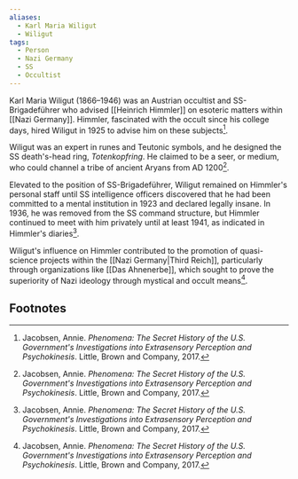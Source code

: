 ```yaml
---
aliases:
  - Karl Maria Wiligut
  - Wiligut
tags:
  - Person
  - Nazi Germany
  - SS
  - Occultist
---
```

Karl Maria Wiligut (1866–1946) was an Austrian occultist and SS-Brigadeführer who advised [[Heinrich Himmler]] on esoteric matters within [[Nazi Germany]]. Himmler, fascinated with the occult since his college days, hired Wiligut in 1925 to advise him on these subjects[^1].

Wiligut was an expert in runes and Teutonic symbols, and he designed the SS death's-head ring, *Totenkopfring*. He claimed to be a seer, or medium, who could channel a tribe of ancient Aryans from AD 1200[^1].

Elevated to the position of SS-Brigadeführer, Wiligut remained on Himmler's personal staff until SS intelligence officers discovered that he had been committed to a mental institution in 1923 and declared legally insane. In 1936, he was removed from the SS command structure, but Himmler continued to meet with him privately until at least 1941, as indicated in Himmler's diaries[^1].

Wiligut's influence on Himmler contributed to the promotion of quasi-science projects within the [[Nazi Germany|Third Reich]], particularly through organizations like [[Das Ahnenerbe]], which sought to prove the superiority of Nazi ideology through mystical and occult means[^1].

## Footnotes
[^1]: Jacobsen, Annie. *Phenomena: The Secret History of the U.S. Government's Investigations into Extrasensory Perception and Psychokinesis*. Little, Brown and Company, 2017.
